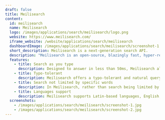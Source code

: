 ```yaml
---
draft: false
title: Meilisearch
content:
  id: meilisearch
  name: Meilisearch
  logo: /images/applications/search/meilisearch/logo.png
  website: https://www.meilisearch.com/
  iframe_website: /website/applications/search/meilisearch
  dashboardImage: /images/applications/search/meilisearch/screenshot-1.jpg
  short_description: Meilisearch is a next-generation search API.
  description: "Meilisearch is an open-source, blazingly fast, hyper-relevant search engine. For developers, it's scalable, maintainable and customizable. It provides an extensive toolset for (optional) customization. It's easily installed, but very open to customization."
  features:
    - title: Search as you type
      description: Designed to answer in less than 50ms, Meilisearch allows users to respond to the search in real time, narrowing their search terms or stopping early if they’ve found what they’re looking for.
    - title: Typo-tolerant
      description: Meilisearch offers a typo-tolerant and natural query language search experience.
    - title: Search not limited by specific words
      description: In Meilisearch, rather than search being limited by specific words, words can be associated.
    - title: Languages support
      description: Meilisearch supports Latin-based languages, English, and kanji languages. Many more are coming soon.
  screenshots:
    - /images/applications/search/meilisearch/screenshot-1.jpg
    - /images/applications/search/meilisearch/screenshot-2.jpg
---
```

